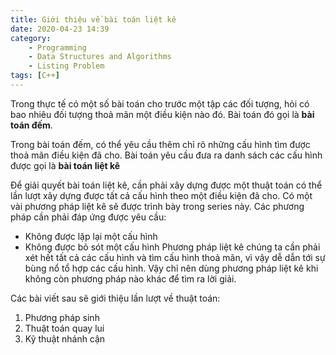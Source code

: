 ```yaml
---
title: Giới thiệu về bài toán liệt kê
date: 2020-04-23 14:39
category:
    - Programming
    - Data Structures and Algorithms
    - Listing Problem
tags: [C++]
---
```

Trong thực tế có một số bài toán cho trước một tập các đối tượng,
hỏi có bao nhiêu đối tượng thoả mãn một điều kiện nào đó. Bài toán
đó gọi là **bài toán đếm**.

Trong bài toán đếm, có thể yêu cầu thêm chỉ rõ những cấu hình tìm được
thoả mãn điều kiện đã cho. Bài toán yêu cầu đưa ra danh sách các cấu hình
được gọi là **bài toán liệt kê**

Để giải quyết bài toán liệt kê, cần phải xây dựng được một thuật toán có thể
lần lượt xây dựng được tất cả cấu hình theo một điều kiện đã cho. Có một vài
phương pháp liệt kê sẽ được trình bày trong series này. Các phương pháp cần
phải đáp ứng được yêu cầu:
- Không được lặp lại một cấu hình
- Không được bỏ sót một cấu hình
Phương pháp liệt kê chúng ta cần phải xét hết tất cả các cấu hình và tìm cấu hình
thoả mãn, vì vậy dễ dẫn tới sự bùng nổ tổ hợp các cấu hình. Vậy chỉ nên dùng phương
pháp liệt kê khi không còn phương pháp nào khác để tìm ra lời giải.

Các bài viết sau sẽ giới thiệu lần lượt về thuật toán:
1. Phương pháp sinh
2. Thuật toán quay lui
3. Kỹ thuật nhánh cận
